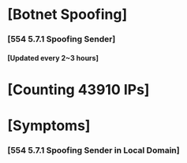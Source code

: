 # [Botnet Spoofing]
### [554 5.7.1 Spoofing Sender]
#### [Updated every 2~3 hours]

# [Counting 43910 IPs]

# [Symptoms] 
###   [554 5.7.1 Spoofing Sender in Local Domain]
